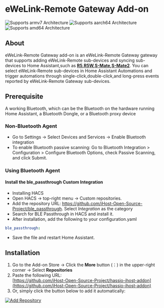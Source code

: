 # eWeLink-Remote Gateway Add-on


![Supports armv7 Architecture](https://img.shields.io/badge/armv7-yes-green.svg)
![Supports aarch64 Architecture](https://img.shields.io/badge/aarch64-yes-green.svg)
![Supports amd64 Architecture](https://img.shields.io/badge/amd64-yes-green.svg)


## About
eWeLink-Remote Gateway add-on is an eWeLink-Remote Gateway gateway that supports adding eWeLink-Remote sub-devices and syncing sub-devices  to Home Assistant,such as **[R5](https://sonoff.tech/product/smart-wall-switches/r5/),[R5W](https://sonoff.tech/product/smart-wall-switches/r5/),[S-Mate](https://sonoff.tech/product/diy-smart-switches/s-mate/),[S-Mate2](https://sonoff.tech/product/diy-smart-switches/s-mate/)**. You can select eWeLink-Remote sub-devices in Home Assistant Automations and trigger automations through single-click,double-click,and long-press events reported by eWeLink-Remote Gateway sub-devices.


## Prerequisite
A working Bluetooth, which can be the Bluetooth on the hardware running Home Assistant, a Bluetooth Dongle, or a Bluetooth proxy device 

### Non-Bluetooth Agent
- Go to Settings -> Select Devices and Services ->  Enable Bluetooth integration
- To enable Bluetooth passive scanning: Go to Bluetooth Integration > Configuration > Configure Bluetooth Options, check Passive Scanning, and click Submit.

### Using Bluetooth Agent
#### Install the ble_passthrough Custom Integration
- Installing HACS
- Open HACS → top-right menu → Custom repositories.
- Add the repository URL: https://github.com/iHost-Open-Source-Project/ble_passthrough. Select *Integration* as the category
- Search for BLE Passthrough in HACS and install it.
- After installation, add the following to your configuration.yaml
```yaml
ble_passthrough:
```
- Save the file and restart Home Assistant.

## Installation
1. Go to the Add-on Store → Click the **More** button (⋮) in the upper-right corner → Select **Repositories**  
2. Paste the following URL:  
   [https://github.com/iHost-Open-Source-Project/hassio-ihost-addon](https://github.com/iHost-Open-Source-Project/hassio-ihost-addon)  
3. Or, simply click the button below to add it automatically:

[![Add Repository](https://my.home-assistant.io/badges/supervisor_add_addon_repository.svg)](https://my.home-assistant.io/redirect/supervisor_add_addon_repository/?repository_url=https%3A%2F%2Fgithub.com%2FiHost-Open-Source-Project%2Fhassio-ihost-addon)
